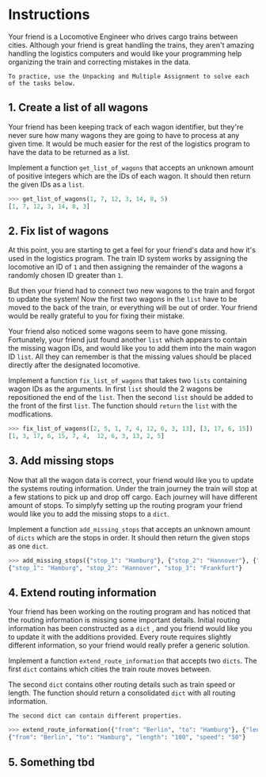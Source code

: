 # Instructions

Your friend is a Locomotive Engineer who drives cargo trains between cities.
Although your friend is great handling the trains, they aren't amazing handling the logistics computers and would like your programming help organizing the train and correcting mistakes in the data.

```exercism/note
To practice, use the Unpacking and Multiple Assignment to solve each of the tasks below.
```

## 1. Create a list of all wagons

Your friend has been keeping track of each wagon identifier, but they're never sure how many wagons they are going to have to process at any given time. It would be much easier for the rest of the logistics program to have the data to be returned as a list.

Implement a function `get_list_of_wagons` that accepts an unknown amount of positive integers which are the IDs of each wagon.
It should then return the given IDs as a `list`.

```python
>>> get_list_of_wagons(1, 7, 12, 3, 14, 8, 5)
[1, 7, 12, 3, 14, 8, 3]
```

## 2. Fix list of wagons

At this point, you are starting to get a feel for your friend's data and how it's used in the logistics program.
The train ID system works by assigning the locomotive an ID of `1` and then assigning the remainder of the wagons a randomly chosen ID greater than `1`.

But then your friend had to connect two new wagons to the train and forgot to update the system!
Now the first two wagons in the `list` have to be moved to the back of the train, or everything will be out of order.
Your friend would be really grateful to you for fixing their mistake.

Your friend also noticed some wagons seem to have gone missing.
Fortunately, your friend just found another `list` which appears to contain the missing wagon IDs, and would like you to add them into the main wagon ID `list`.
All they can remember is that the missing values should be placed directly after the designated locomotive.

Implement a function `fix_list_of_wagons` that takes two `lists` containing wagon IDs as the arguments.
In first `list` should the 2 wagons be repositioned the end of the `list`.
Then the second `list` should be added to the front of the first `list`.
The function should `return` the `list` with the modfications.

```python
>>> fix_list_of_wagons([2, 5, 1, 7, 4, 12, 6, 3, 13], [3, 17, 6, 15])
[1, 3, 17, 6, 15, 7, 4,  12, 6, 3, 13, 2, 5]
```

## 3. Add missing stops

Now that all the wagon data is correct, your friend would like you to update the systems routing information.
Under the train journey the train will stop at a few stations to pick up and drop off cargo.
Each journey will have different amount of stops. To simplyfy setting up the routing program your friend would like you to add the missing stops to a `dict`.

Implement a function `add_missing_stops` that accepts an unknown amount of `dicts` which are the stops in order.
It should then return the given stops as one `dict`.

```python
>>> add_missing_stops({"stop_1": "Hamburg"}, {"stop_2": "Hannover"}, {"stop_3": "Frankfurt"})
{"stop_1": "Hamburg", "stop_2": "Hannover", "stop_3": "Frankfurt"}
```

## 4. Extend routing information

Your friend has been working on the routing program and has noticed that the routing information is missing some important details.
Initial routing information has been constructed as a `dict` , and you friend would like you to update it with the additions provided.
Every route requires slightly different information, so your friend would really prefer a generic solution.

Implement a function `extend_route_information` that accepts two `dicts`.
The first `dict` contains which cities the train route moves between.

The second `dict` contains other routing details such as train speed or length.
The function should return a consolidated `dict` with all routing information.

```exercism/note
The second dict can contain different properties.
```

```python
>>> extend_route_information({"from": "Berlin", "to": "Hamburg"}, {"length": "100", "speed": "50"})
{"from": "Berlin", "to": "Hamburg", "length": "100", "speed": "50"}
```

## 5. Something tbd
